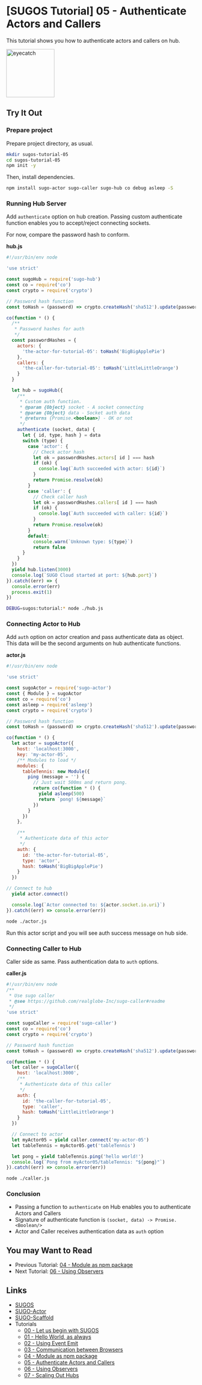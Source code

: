 # [SUGOS Tutorial] 05 - Authenticate Actors and Callers

This tutorial shows you how to authenticate actors and callers on hub.


<a href="https://github.com/realglobe-Inc/sugos-tutorial/blob/master/dist/markdown/en/05%20-%20Authenticate%20Actors%20and%20Callers.md">
    <img src="../../images/eyecatch-auth.jpg"
         alt="eyecatch"
         height="128"
         style="height:128px"
    /></a>




## Try It Out

### Prepare project

Prepare project directory, as usual.

```bash
mkdir sugos-tutorial-05
cd sugos-tutorial-05
npm init -y

```

Then, install dependencies.

```bash
npm install sugo-actor sugo-caller sugo-hub co debug asleep -S
```

### Running Hub Server

Add `authenticate` option on hub creation.
Passing custom authenticate function enables you to accept/reject connecting sockets.

For now, compare the password hash to conform.

**hub.js**

```javascript
#!/usr/bin/env node

'use strict'

const sugoHub = require('sugo-hub')
const co = require('co')
const crypto = require('crypto')

// Password hash function
const toHash = (password) => crypto.createHash('sha512').update(password).digest('hex')

co(function * () {
  /**
   * Password hashes for auth
   */
  const passwordHashes = {
    actors: {
      'the-actor-for-tutorial-05': toHash('BigBigApplePie')
    },
    callers: {
      'the-caller-for-tutorial-05': toHash('LittleLittleOrange')
    }
  }

  let hub = sugoHub({
    /**
     * Custom auth function.
     * @param {Object} socket - A socket connecting
     * @param {Object} data - Socket auth data
     * @returns {Promise.<boolean>} - OK or not
     */
    authenticate (socket, data) {
      let { id, type, hash } = data
      switch (type) {
        case 'actor': {
          // Check actor hash
          let ok = passwordHashes.actors[ id ] === hash
          if (ok) {
            console.log(`Auth succeeded with actor: ${id}`)
          }
          return Promise.resolve(ok)
        }
        case 'caller': {
          // Check caller hash
          let ok = passwordHashes.callers[ id ] === hash
          if (ok) {
            console.log(`Auth succeeded with caller: ${id}`)
          }
          return Promise.resolve(ok)
        }
        default:
          console.warn(`Unknown type: ${type}`)
          return false
      }
    }
  })
  yield hub.listen(3000)
  console.log(`SUGO Cloud started at port: ${hub.port}`)
}).catch((err) => {
  console.error(err)
  process.exit(1)
})

```
```bash
DEBUG=sugos:tutorial:* node ./hub.js
```


### Connecting Actor to Hub

Add `auth` option on actor creation and pass authenticate data as object.
This data will be the second arguments on hub authenticate functions.

**actor.js**

```javascript
#!/usr/bin/env node

'use strict'

const sugoActor = require('sugo-actor')
const { Module } = sugoActor
const co = require('co')
const asleep = require('asleep')
const crypto = require('crypto')

// Password hash function
const toHash = (password) => crypto.createHash('sha512').update(password).digest('hex')

co(function * () {
  let actor = sugoActor({
    host: 'localhost:3000',
    key: 'my-actor-05',
    /** Modules to load */
    modules: {
      tableTennis: new Module({
        ping (message = '') {
          // Just wait 500ms and return pong.
          return co(function * () {
            yield asleep(500)
            return `pong! ${message}`
          })
        }
      })
    },

    /**
     * Authenticate data of this actor
     */
    auth: {
      id: 'the-actor-for-tutorial-05',
      type: 'actor',
      hash: toHash('BigBigApplePie')
    }
  })

// Connect to hub
  yield actor.connect()

  console.log(`Actor connected to: ${actor.socket.io.uri}`)
}).catch((err) => console.error(err))

```

```bash
node ./actor.js
```

Run this actor script and you will see auth success message on hub side.


### Connecting Caller to Hub

Caller side as same. Pass authentication data to `auth` options.

**caller.js**

```javascript
#!/usr/bin/env node
/**
 * Use sugo caller
 * @see https://github.com/realglobe-Inc/sugo-caller#readme
 */
'use strict'

const sugoCaller = require('sugo-caller')
const co = require('co')
const crypto = require('crypto')

// Password hash function
const toHash = (password) => crypto.createHash('sha512').update(password).digest('hex')

co(function * () {
  let caller = sugoCaller({
    host: 'localhost:3000',
    /**
     * Authenticate data of this caller
     */
    auth: {
      id: 'the-caller-for-tutorial-05',
      type: 'caller',
      hash: toHash('LittleLittleOrange')
    }
  })

  // Connect to actor
  let myActor05 = yield caller.connect('my-actor-05')
  let tableTennis = myActor05.get('tableTennis')

  let pong = yield tableTennis.ping('hello world!')
  console.log(`Pong from myActor05/tableTennis: "${pong}"`)
}).catch((err) => console.error(err))


```

```bash
node ./caller.js
```

### Conclusion

+ Passing a function to `authenticate` on Hub enables you to authenticate Actors and Callers
+ Signature of authenticate function is `(socket, data) -> Promise.<Boolean/>`
+ Actor and Caller receives authentication data as `auth` option

## You may Want to Read

+ Previous Tutorial: [04 - Module as npm package](https://github.com/realglobe-Inc/sugos-tutorial/blob/master/dist/markdown/en/04%20-%20Module%20as%20npm%20package.md)
+ Next Tutorial: [06 - Using Observers](https://github.com/realglobe-Inc/sugos-tutorial/blob/master/dist/markdown/en/06%20-%20Using%20Observers.md)


## Links

+ [SUGOS](https://github.com/realglobe-Inc/sugos)
+ [SUGO-Actor](https://github.com/realglobe-Inc/sugo-actor)
+ [SUGO-Scaffold](https://github.com/realglobe-Inc/sugo-scaffold)
+ Tutorials
  + [00 - Let us begin with SUGOS](https://github.com/realglobe-Inc/sugos-tutorial/blob/master/dist/markdown/en/00%20-%20Let%20us%20begin%20with%20SUGOS.md)
  + [01 - Hello World, as always](https://github.com/realglobe-Inc/sugos-tutorial/blob/master/dist/markdown/en/01%20-%20Hello%20World%2C%20as%20always.md)
  + [02 - Using Event Emit](https://github.com/realglobe-Inc/sugos-tutorial/blob/master/dist/markdown/en/02%20-%20Using%20Event%20Emit.md)
  + [03 - Communication between Browsers](https://github.com/realglobe-Inc/sugos-tutorial/blob/master/dist/markdown/en/03%20-%20Communication%20between%20Browsers.md)
  + [04 - Module as npm package](https://github.com/realglobe-Inc/sugos-tutorial/blob/master/dist/markdown/en/04%20-%20Module%20as%20npm%20package.md)
  + [05 - Authenticate Actors and Callers](https://github.com/realglobe-Inc/sugos-tutorial/blob/master/dist/markdown/en/05%20-%20Authenticate%20Actors%20and%20Callers.md)
  + [06 - Using Observers](https://github.com/realglobe-Inc/sugos-tutorial/blob/master/dist/markdown/en/06%20-%20Using%20Observers.md)
  + [07 - Scaling Out Hubs](https://github.com/realglobe-Inc/sugos-tutorial/blob/master/dist/markdown/en/07%20-%20Scaling%20Out%20Hubs.md)

